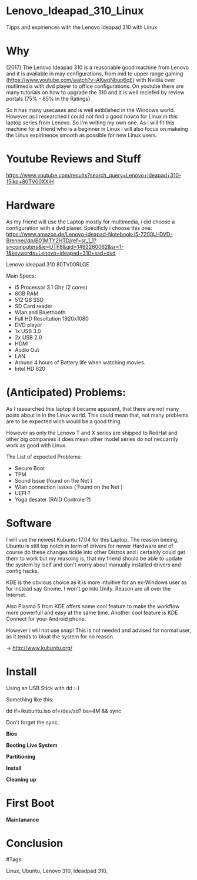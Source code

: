 # Lenovo_Ideapad_310_Linux
Tipps and expiriences with the Lenovo Ideapad 310 with Linux

# Why

(2017) The Lenovo Ideapad 310 is a reasonable good machine from Lenovo and it is available in may configurations, from mid to upper range gaming (https://www.youtube.com/watch?v=AKwqNbup6qE) with Nvidia over mutlimedia with dvd player to office configurations. On youtube there are many tutorials on how to upgrade the 310 and it is well reciefed by review portals (75% - 85% in the Ratings)

So it has many usecases and is well estblished in the Windows world. However as I researched I could not find a good howto for Linux in this laptop series from Lenovo. So I'm writing my own one. As i will fit this machine for a friend who is a beginner in Linux i will also focus on makeing the Linux expirinence smooth as possible for new Linux users.

# Youtube Reviews and Stuff
https://www.youtube.com/results?search_query=Lenovo+ideapad+310-15ikp+80TV00XXIH

# Hardware

As my friend will use the Laptop mostly for multimedia, i did choose a configuration with a dvd plaxer.
Specificly i choose this one: https://www.amazon.de/Lenovo-ideapad-Notebook-i5-7200U-DVD-Brenner/dp/B01MTY2HTD/ref=sr_1_1?s=computers&ie=UTF8&qid=1492260062&sr=1-1&keywords=Lenovo+ideapad+310+ssd+dvd

Lenovo ideapad 310 80TV00RLGE

Main Specs:
- i5 Processor 3.1 Ghz (2 cores)
- 8GB RAM
- 512 GB SSD
- SD Card reader
- Wlan and Bluethooth
- Full HD Resoltution 1920x1080
- DVD player
- 1x USB 3.0 
- 2x USB 2.0
- HDMI
- Audio Out
- LAN
- Around 4 hours of Battery life when watching movies.
- Intel HD 620

# (Anticipated) Problems:

As I researched this laptop it became apparent, that there are not many posts about in in the Linux world.
This could mean that, not many problems are to be expected wich would be a good thing. 

However as only the Lenovo T and X series are shipped to RedHat and other big companies it does mean other model series do not neccarrily work as good with Linux.

The List of expected Problems:
- Secure Boot
- TPM
- Sound Issue (found on the Net )
- Wlan connection issues ( Found on the Net )
- UEFI ?
- Yoga desater (RAID Controler?)

# Software

I will use the newest Kubuntu 17.04 for this Laptop. The reasion beeing, Ubuntu is still top notch in term of drivers for newer Hardware and of course do these changes tickle into other Distros and i certainly could get them to work but my reasoing is, that my friend should be able to update the system by iself and don't worry about manually installed drivers and config hacks.

KDE is the obvious choice as it is more intuitive for an ex-Windows user as for instead say Gnome. I won't go into Unity. Reason are all over the Internet. 

Also Plasma 5 from KDE offers some cool feature to make the workflow more powerfull and easy at the same time. Another cool feature is KDE Connect for your Android phone.

However i will not use snap! This is not needed and advised for normal user, as it tends to bloat the system for no reason. 

-> http://www.kubuntu.org/

# Install

Using an USB Stick with dd :-)

Something like this:

dd if=/kubuntu.iso of=/dev/sd? bs=4M && sync

Don't forget the sync.

**Bios**

**Booting Live System**

**Partitioning**

**Install**

**Cleaning up**

# First Boot

**Maintanance**

# Conclusion




#Tags:

Linux, Ubuntu, Lenovo 310, Ideadpad 310, 
